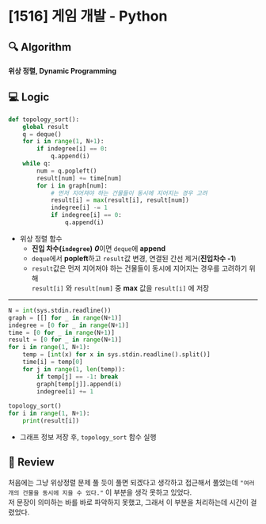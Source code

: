 # [1516] 게임 개발 - Python

## 🔍 Algorithm
**위상 정렬, Dynamic Programming**

## 💻 Logic

```Python
def topology_sort():
    global result
    q = deque()
    for i in range(1, N+1):
        if indegree[i] == 0:
            q.append(i)
    while q:
        num = q.popleft()
        result[num] += time[num]
        for i in graph[num]:
            # 먼저 지어져야 하는 건물들이 동시에 지어지는 경우 고려
            result[i] = max(result[i], result[num])
            indegree[i] -= 1
            if indegree[i] == 0:
                q.append(i)
```

- 위상 정렬 함수  
  - **진입 차수(`indegree`)** ***0***이면 `deque`에 **append**  
  - `deque`에서 **popleft**하고 `result`값 변경, 연결된 간선 제거(**진입차수 -1**)  
  - `result`값은 먼저 지어져야 하는 건물들이 동시에 지어지는 경우를 고려하기 위해  
    `result[i]` 와 `result[num]` 중 **max** 값을 `result[i]` 에 저장

---


```Python
N = int(sys.stdin.readline())
graph = [[] for _ in range(N+1)]
indegree = [0 for _ in range(N+1)]
time = [0 for _ in range(N+1)]
result = [0 for _ in range(N+1)]
for i in range(1, N+1):
    temp = [int(x) for x in sys.stdin.readline().split()]
    time[i] = temp[0]
    for j in range(1, len(temp)):
        if temp[j] == -1: break
        graph[temp[j]].append(i)
        indegree[i] += 1
     
topology_sort()
for i in range(1, N+1):
    print(result[i])
```

- 그래프 정보 저장 후, `topology_sort` 함수 실행


## 📝 Review

처음에는 그냥 위상정렬 문제 풀 듯이 풀면 되겠다고 생각하고 접근해서 풀었는데 `"여러 개의 건물을 동시에 지을 수 있다."` 이 부분을 생각 못하고 있었다.  
저 문장이 의미하는 바를 바로 파악하지 못했고, 그래서 이 부분을 처리하는데 시간이 걸렸었다.
